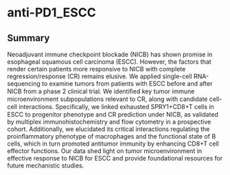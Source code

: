 # anti-PD1_ESCC

## Summary
Neoadjuvant immune checkpoint blockade (NICB) has shown promise in esophageal squamous cell carcinoma (ESCC). However, the factors that render certain patients more responsive to NICB with complete regression/response (CR) remains elusive. We applied single-cell RNA-sequencing to examine tumors from patients with ESCC before and after NICB from a phase 2 clinical trial. We identiﬁed key tumor immune microenvironment subpopulations relevant to CR, along with candidate cell-cell interactions. Speciﬁcally, we linked exhausted SPRY1+CD8+T cells in ESCC to progenitor phenotype and CR prediction under NICB, as validated by multiplex immunohistochemistry and flow cytometry in a prospective cohort. Additionally, we elucidated its critical interactions regulating the proinflammatory phenotype of macrophages and the functional state of B cells, which in turn promoted antitumor immunity by enhancing CD8+T cell effector functions. Our data shed light on tumor microenvironment in effective response to NICB for ESCC and provide foundational resources for future mechanistic studies.
